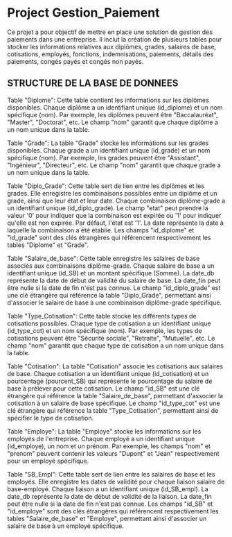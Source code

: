 
# Project Gestion_Paiement
 Ce projet a pour objectif de mettre en place une solution de gestion des paiements dans une entreprise. Il inclut la création de plusieurs tables pour stocker les informations relatives aux diplômes, grades, salaires de base, cotisations, employés, fonctions, indemnisations, paiements, détails des paiements, congés payés et congés non payés.

 ## STRUCTURE DE LA BASE DE DONNEES
 Table "Diplome":
Cette table contient les informations sur les diplômes disponibles. Chaque diplôme a un identifiant unique (id_diplome) et un nom spécifique (nom). Par exemple, les diplômes peuvent être "Baccalauréat", "Master", "Doctorat", etc. Le champ "nom" garantit que chaque diplôme a un nom unique dans la table.

Table "Grade":
La table "Grade" stocke les informations sur les grades disponibles. Chaque grade a un identifiant unique (id_grade) et un nom spécifique (nom). Par exemple, les grades peuvent être "Assistant", "Ingénieur", "Directeur", etc. Le champ "nom" garantit que chaque grade a un nom unique dans la table.

Table "Diplo_Grade":
Cette table sert de lien entre les diplômes et les grades. Elle enregistre les combinaisons possibles entre un diplôme et un grade, ainsi que leur état et leur date. Chaque combinaison diplôme-grade a un identifiant unique (id_diplo_grade). Le champ "etat" peut prendre la valeur '0' pour indiquer que la combinaison est expirée ou '1' pour indiquer qu'elle est non expirée. Par défaut, l'état est '1'. La date représente la date à laquelle la combinaison a été établie. Les champs "id_diplome" et "id_grade" sont des clés étrangères qui référencent respectivement les tables "Diplome" et "Grade".

Table "Salaire_de_base":
Cette table enregistre les salaires de base associés aux combinaisons diplôme-grade. Chaque salaire de base a un identifiant unique (id_SB) et un montant spécifique (Somme). La date_db représente la date de début de validité du salaire de base. La date_fin peut être nulle si la date de fin n'est pas connue. Le champ "id_diplo_grade" est une clé étrangère qui référence la table "Diplo_Grade", permettant ainsi d'associer le salaire de base à une combinaison diplôme-grade spécifique.

Table "Type_Cotisation":
Cette table stocke les différents types de cotisations possibles. Chaque type de cotisation a un identifiant unique (id_type_cot) et un nom spécifique (nom). Par exemple, les types de cotisations peuvent être "Sécurité sociale", "Retraite", "Mutuelle", etc. Le champ "nom" garantit que chaque type de cotisation a un nom unique dans la table.

Table "Cotisation":
La table "Cotisation" associe les cotisations aux salaires de base. Chaque cotisation a un identifiant unique (id_cotisation) et un pourcentage (pourcent_SB) qui représente le pourcentage du salaire de base à prélever pour cette cotisation. Le champ "id_SB" est une clé étrangère qui référence la table "Salaire_de_base", permettant d'associer la cotisation à un salaire de base spécifique. Le champ "id_type_cot" est une clé étrangère qui référence la table "Type_Cotisation", permettant ainsi de spécifier le type de cotisation.

Table "Employe":
La table "Employe" stocke les informations sur les employés de l'entreprise. Chaque employé a un identifiant unique (id_employe), un nom et un prénom. Par exemple, les champs "nom" et "prenom" peuvent contenir les valeurs "Dupont" et "Jean" respectivement pour un employé spécifique.

Table "SB_Empl":
Cette table sert de lien entre les salaires de base et les employés. Elle enregistre les dates de validité pour chaque liaison salaire de base-employé. Chaque liaison a un identifiant unique (id_SB_empl). La date_db représente la date de début de validité de la liaison. La date_fin peut être nulle si la date de fin n'est pas connue. Les champs "id_SB" et "id_employe" sont des clés étrangères qui référencent respectivement les tables "Salaire_de_base" et "Employe", permettant ainsi d'associer un salaire de base à un employé spécifique.

